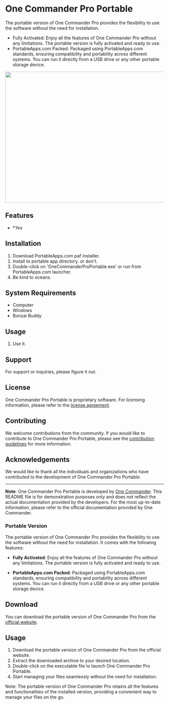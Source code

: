 # One Commander Pro Portable

The portable version of One Commander Pro provides the flexibility to use the software without the need for installation.

- Fully Activated: Enjoy all the features of One Commander Pro without any limitations. The portable version is fully activated and ready to use.
- PortableApps.com Packed: Packaged using PortableApps.com standards, ensuring compatibility and portability across different systems. You can run it directly from a USB drive or any other portable storage device.

<img src= "https://www.onecommander.com/img/One-Commander-Slide1.jpg" width="607" height="415">

## Features

- **Yes*

## Installation

1. Download PortableApps.com paf installer.
2. Install to portable app directory. or don't.
3. Double-click on 'OneCommanderProPortable.exe' or run from PortableApps.com launcher.
4. Be kind to oceans.
   
## System Requirements

- Computer
- Windows
- Bonzai Buddy

## Usage

1. Use it.

## Support

For support or inquiries, please figure it out.

## License

One Commander Pro Portable is proprietary software. For licensing information, please refer to the [license agreement](https://www.onecommander.com/license).

## Contributing

We welcome contributions from the community. If you would like to contribute to One Commander Pro Portable, please see the [contribution guidelines](https://www.onecommander.com/contribute) for more information.

## Acknowledgements

We would like to thank all the individuals and organizations who have contributed to the development of One Commander Pro Portable.

---

**Note**: One Commander Pro Portable is developed by [One Commander](https://www.onecommander.com/). This README file is for demonstration purposes only and does not reflect the actual documentation provided by the developers. For the most up-to-date information, please refer to the official documentation provided by One Commander.

### Portable Version

The portable version of One Commander Pro provides the flexibility to use the software without the need for installation. It comes with the following features:

- **Fully Activated**: Enjoy all the features of One Commander Pro without any limitations. The portable version is fully activated and ready to use.
  
- **PortableApps.com Packed**: Packaged using PortableApps.com standards, ensuring compatibility and portability across different systems. You can run it directly from a USB drive or any other portable storage device.

## Download

You can download the portable version of One Commander Pro from the [official website](https://www.onecommander.com/).

## Usage

1. Download the portable version of One Commander Pro from the official website.
2. Extract the downloaded archive to your desired location.
3. Double-click on the executable file to launch One Commander Pro Portable.
4. Start managing your files seamlessly without the need for installation.

Note: The portable version of One Commander Pro retains all the features and functionalities of the installed version, providing a convenient way to manage your files on the go.
